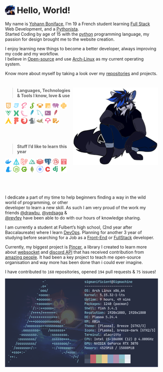 # <img src="assets/img/sg_cookie.png" width="32px" align="top"> Hello, World!

My name is [Yohann Boniface](https://www.linkedin.com/in/yohann-boniface/), I’m 19 a French student learning 
[Full Stack](https://www.freecodecamp.org/news/what-is-a-full-stack-developer-back-end-front-end-full-stack-engineer/) 
Web Development, and a [Pythonista](https://www.linkedin.com/pulse/what-pythonistas-aakash-padhiyar). <br> 
Started Coding by age of 15 with the [python](https://www.python.org/) programming language, my passion for design
brought me to the website creation. 

I enjoy learning new things to become a better developer, always improving my code and my workflow.<br>
I believe in [Open-source](https://en.wikipedia.org/wiki/Open_source) and use [Arch-Linux](https://archlinux.org/) as my
current operating system.


Know more about myself by taking a look over my [repositories](https://github.com/Sigmanificient?tab=repositories) and 
projects.

# <!-- Small line break, looking better than <hr/> -->

<img src="assets/svg/sigma.svg" align="right" width="280">

> **Languages, Technologies & Tools I know, love & use**

<div><!-- make img inline -->
<img src="assets/icons/html.svg" width="22px">
<img src="assets/icons/css_dark.svg" width="22px">
<img src="assets/icons/scss.svg" width="22px">
<img src="assets/icons/stylus.svg" width="22px">
<img src="assets/icons/pug.svg" width="22px">
<img src="assets/icons/js.svg" width="22px">
<img src="assets/icons/php.svg" width="22px">
<img src="assets/icons/python.svg" width="22px">
<img src="assets/icons/vue.svg" width="22px">
<img src="assets/icons/vuex.svg" width="22px">
<img src="assets/icons/flask.svg" width="22px">
<img src="assets/icons/sqlite.svg" width="22px">
<img src="assets/icons/sql.svg" width="22px">
<img src="assets/icons/shell.svg" width="22px">
<img src="assets/icons/htaccess.svg" width="22px">
<br>
<img src="assets/icons/archlinux.svg" width="22px">
<img src="assets/icons/figma.svg" width="22px">
<img src="assets/icons/firefox.svg" width="22px">
<img src="assets/icons/editorconfig.svg" width="22px">
<img src="assets/icons/gimp.svg" width="22px">
<img src="assets/icons/codecov.svg" width="22px">
<img src="assets/icons/makefile.svg" width="22px">

<br><br>

> **Stuff I’d like to learn this year**

<img src="assets/icons/docker.svg" width="22px">
<img src="assets/icons/apl.svg" width="22px">
<img src="assets/icons/laravel.svg" width="22px">
<img src="assets/icons/nuxt.svg" width="22px">
<img src="assets/icons/redis.svg" width="22px">
<img src="assets/icons/pgsql.svg" width="22px">
<img src="assets/icons/postcss.svg" width="22px">
<img src="assets/icons/travis.svg" width="22px">
<img src="assets/icons/yarn.svg" width="22px">
<img src="assets/icons/nodejs.svg" width="22px">
<img src="assets/icons/nginx.svg" width="22px">
<img src="assets/icons/mongodb.svg" width="22px">
<img src="assets/icons/ionic.svg" width="22px">
<img src="assets/icons/c.svg" width="22px">
<img src="assets/icons/django.svg" width="22px">
<img src="assets/icons/vim.svg" width="22px">
</div>

#   

<br>

I dedicate a part of my time to help beginners finding a way in the wild world of programming, or other<br>
developer to learn a new skill. As such I am very proud of the work my friends [@drawbu](https://github.com/drawbu/),
[@vedsaga](https://github.com/Vedsaga/) &<br>
[@reyfey](https://github.com/Reyfey/) have been able to do with our hours of knowledge sharing.

I am currently a student at Fulbert’s high school, (2nd year after Baccalaureate) where I learn 
[DevOps](https://en.wikipedia.org/wiki/DevOps/).
Planning for another 3 year of studying before searching for a Job as a 
[Front-End](https://en.wikipedia.org/wiki/Front-end_web_development) or 
[FullStack](https://en.wikipedia.org/w/index.php?title=Full_stack) developer.

Currently, my biggest project is [Pincer](https://pincer.dev), a library I created to learn more about 
[websocket](https://en.wikipedia.org/wiki/WebSocket) and
[discord API](https://discord.dev) that has received contribution from 
[amazing people](https://github.com/Pincer-org/Pincer/graphs/contributors). It had been a key project to teach
me open-source organisation and way more has been done than i could ever imagine.

I have contributed to `160` repositories, opened `194` pull requests & `75` issues!

![](assets/neofetch.png)
